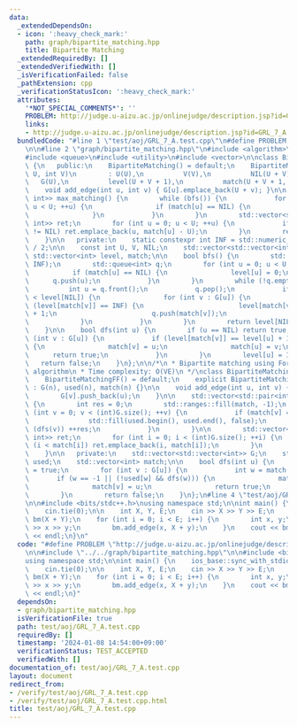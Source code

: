 ```yaml
---
data:
  _extendedDependsOn:
  - icon: ':heavy_check_mark:'
    path: graph/bipartite_matching.hpp
    title: Bipartite Matching
  _extendedRequiredBy: []
  _extendedVerifiedWith: []
  _isVerificationFailed: false
  _pathExtension: cpp
  _verificationStatusIcon: ':heavy_check_mark:'
  attributes:
    '*NOT_SPECIAL_COMMENTS*': ''
    PROBLEM: http://judge.u-aizu.ac.jp/onlinejudge/description.jsp?id=GRL_7_A
    links:
    - http://judge.u-aizu.ac.jp/onlinejudge/description.jsp?id=GRL_7_A
  bundledCode: "#line 1 \"test/aoj/GRL_7_A.test.cpp\"\n#define PROBLEM \"http://judge.u-aizu.ac.jp/onlinejudge/description.jsp?id=GRL_7_A\"\
    \n\n#line 2 \"graph/bipartite_matching.hpp\"\n#include <algorithm>\n#include <limits>\n\
    #include <queue>\n#include <utility>\n#include <vector>\n\nclass BipartiteMatching\
    \ {\n   public:\n    BipartiteMatching() = default;\n    BipartiteMatching(int\
    \ U, int V)\n        : U(U),\n          V(V),\n          NIL(U + V),\n       \
    \   G(U),\n          level(U + V + 1),\n          match(U + V + 1, NIL) {}\n\n\
    \    void add_edge(int u, int v) { G[u].emplace_back(U + v); }\n\n    std::vector<std::pair<int,\
    \ int>> max_matching() {\n        while (bfs()) {\n            for (int u = 0;\
    \ u < U; ++u) {\n                if (match[u] == NIL) {\n                    dfs(u);\n\
    \                }\n            }\n        }\n        std::vector<std::pair<int,\
    \ int>> ret;\n        for (int u = 0; u < U; ++u) {\n            if (match[u]\
    \ != NIL) ret.emplace_back(u, match[u] - U);\n        }\n        return ret;\n\
    \    }\n\n   private:\n    static constexpr int INF = std::numeric_limits<int>::max()\
    \ / 2;\n\n    const int U, V, NIL;\n    std::vector<std::vector<int>> G;\n   \
    \ std::vector<int> level, match;\n\n    bool bfs() {\n        std::ranges::fill(level,\
    \ INF);\n        std::queue<int> q;\n        for (int u = 0; u < U; ++u) {\n \
    \           if (match[u] == NIL) {\n                level[u] = 0;\n          \
    \      q.push(u);\n            }\n        }\n        while (!q.empty()) {\n  \
    \          int u = q.front();\n            q.pop();\n            if (level[u]\
    \ < level[NIL]) {\n                for (int v : G[u]) {\n                    if\
    \ (level[match[v]] == INF) {\n                        level[match[v]] = level[u]\
    \ + 1;\n                        q.push(match[v]);\n                    }\n   \
    \             }\n            }\n        }\n        return level[NIL] != INF;\n\
    \    }\n\n    bool dfs(int u) {\n        if (u == NIL) return true;\n        for\
    \ (int v : G[u]) {\n            if (level[match[v]] == level[u] + 1 && dfs(match[v]))\
    \ {\n                match[v] = u;\n                match[u] = v;\n          \
    \      return true;\n            }\n        }\n        level[u] = INF;\n     \
    \   return false;\n    }\n};\n\n/*\n * Bipartite matching using Ford-Fulkerson\
    \ algorithm\n * Time complexity: O(VE)\n */\nclass BipartiteMatchingFF {\n   public:\n\
    \    BipartiteMatchingFF() = default;\n    explicit BipartiteMatchingFF(int n)\
    \ : G(n), used(n), match(n) {}\n\n    void add_edge(int u, int v) {\n        G[u].push_back(v);\n\
    \        G[v].push_back(u);\n    }\n\n    std::vector<std::pair<int, int>> max_matching()\
    \ {\n        int res = 0;\n        std::ranges::fill(match, -1);\n        for\
    \ (int v = 0; v < (int)G.size(); ++v) {\n            if (match[v] == -1) {\n \
    \               std::fill(used.begin(), used.end(), false);\n                if\
    \ (dfs(v)) ++res;\n            }\n        }\n\n        std::vector<std::pair<int,\
    \ int>> ret;\n        for (int i = 0; i < (int)G.size(); ++i) {\n            if\
    \ (i < match[i]) ret.emplace_back(i, match[i]);\n        }\n        return ret;\n\
    \    }\n\n   private:\n    std::vector<std::vector<int>> G;\n    std::vector<bool>\
    \ used;\n    std::vector<int> match;\n\n    bool dfs(int u) {\n        used[u]\
    \ = true;\n        for (int v : G[u]) {\n            int w = match[v];\n     \
    \       if (w == -1 || (!used[w] && dfs(w))) {\n                match[u] = v;\n\
    \                match[v] = u;\n                return true;\n            }\n\
    \        }\n        return false;\n    }\n};\n#line 4 \"test/aoj/GRL_7_A.test.cpp\"\
    \n\n#include <bits/stdc++.h>\nusing namespace std;\n\nint main() {\n    ios_base::sync_with_stdio(false);\n\
    \    cin.tie(0);\n\n    int X, Y, E;\n    cin >> X >> Y >> E;\n    BipartiteMatchingFF\
    \ bm(X + Y);\n    for (int i = 0; i < E; i++) {\n        int x, y;\n        cin\
    \ >> x >> y;\n        bm.add_edge(x, X + y);\n    }\n    cout << bm.max_matching().size()\
    \ << endl;\n}\n"
  code: "#define PROBLEM \"http://judge.u-aizu.ac.jp/onlinejudge/description.jsp?id=GRL_7_A\"\
    \n\n#include \"../../graph/bipartite_matching.hpp\"\n\n#include <bits/stdc++.h>\n\
    using namespace std;\n\nint main() {\n    ios_base::sync_with_stdio(false);\n\
    \    cin.tie(0);\n\n    int X, Y, E;\n    cin >> X >> Y >> E;\n    BipartiteMatchingFF\
    \ bm(X + Y);\n    for (int i = 0; i < E; i++) {\n        int x, y;\n        cin\
    \ >> x >> y;\n        bm.add_edge(x, X + y);\n    }\n    cout << bm.max_matching().size()\
    \ << endl;\n}"
  dependsOn:
  - graph/bipartite_matching.hpp
  isVerificationFile: true
  path: test/aoj/GRL_7_A.test.cpp
  requiredBy: []
  timestamp: '2024-01-08 14:54:00+09:00'
  verificationStatus: TEST_ACCEPTED
  verifiedWith: []
documentation_of: test/aoj/GRL_7_A.test.cpp
layout: document
redirect_from:
- /verify/test/aoj/GRL_7_A.test.cpp
- /verify/test/aoj/GRL_7_A.test.cpp.html
title: test/aoj/GRL_7_A.test.cpp
---
```


